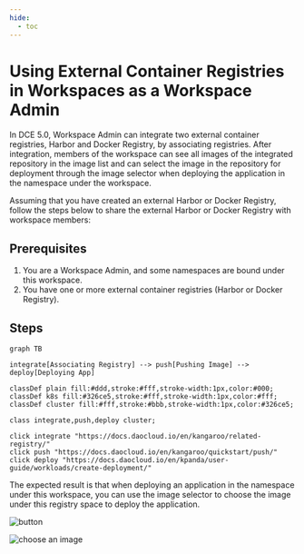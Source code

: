 ```yaml
---
hide:
  - toc
---
```


# Using External Container Registries in Workspaces as a Workspace Admin

In DCE 5.0, Workspace Admin can integrate two external container registries, Harbor and Docker Registry, by associating registries. After integration, members of the workspace can see all images of the integrated repository in the image list and can select the image in the repository for deployment through the image selector when deploying the application in the namespace under the workspace.

Assuming that you have created an external Harbor or Docker Registry, follow the steps below to share the external Harbor or Docker Registry with workspace members:

## Prerequisites

1. You are a Workspace Admin, and some namespaces are bound under this workspace.
2. You have one or more external container registries (Harbor or Docker Registry).

## Steps

```mermaid
graph TB

integrate[Associating Registry] --> push[Pushing Image] --> deploy[Deploying App]

classDef plain fill:#ddd,stroke:#fff,stroke-width:1px,color:#000;
classDef k8s fill:#326ce5,stroke:#fff,stroke-width:1px,color:#fff;
classDef cluster fill:#fff,stroke:#bbb,stroke-width:1px,color:#326ce5;

class integrate,push,deploy cluster;

click integrate "https://docs.daocloud.io/en/kangaroo/related-registry/"
click push "https://docs.daocloud.io/en/kangaroo/quickstart/push/"
click deploy "https://docs.daocloud.io/en/kpanda/user-guide/workloads/create-deployment/"
```

The expected result is that when deploying an application in the namespace under this workspace, you can use the image selector to choose the image under this registry space to deploy the application.

![button](https://docs.daocloud.io/daocloud-docs-images/docs/en/docs/kangaroo/images/wsadmin01.png)

![choose an image](https://docs.daocloud.io/daocloud-docs-images/docs/en/docs/kangaroo/images/wsadmin02.png)
